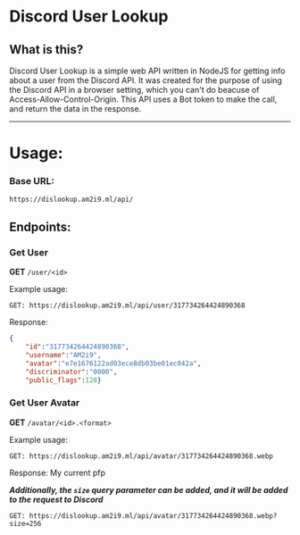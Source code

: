 # Discord User Lookup

## What is this?
Discord User Lookup is a simple web API written in NodeJS for getting info about a user from the Discord API. It was created for the purpose of using the Discord API in a browser setting, which you can't do beacuse of Access-Allow-Control-Origin. This API uses a Bot token to make the call, and return the data in the response.

---

# Usage:

### Base URL:
```
https://dislookup.am2i9.ml/api/
```

## Endpoints:


### Get User
**GET** `/user/<id>`

Example usage: 
```
GET: https://dislookup.am2i9.ml/api/user/317734264424890368
```
Response:
```json
{
    "id":"317734264424890368",
    "username":"AM2i9",
    "avatar":"e7e1676122ad03ece8db03be01ec042a",
    "discriminator":"0000",
    "public_flags":128}
```

### Get User Avatar
**GET** `/avatar/<id>.<format>`

Example usage: 
```
GET: https://dislookup.am2i9.ml/api/avatar/317734264424890368.webp
```

Response: My current pfp

***Additionally, the `size` query parameter can be added, and it will be added to the request to Discord***
```
GET: https://dislookup.am2i9.ml/api/avatar/317734264424890368.webp?size=256
```